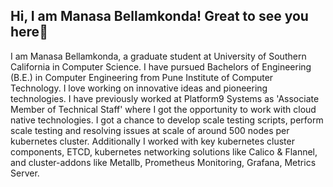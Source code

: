 ## Hi, I am Manasa Bellamkonda! Great to see you here👋

I am Manasa Bellamkonda, a graduate student at University of Southern California in Computer Science. I have pursued Bachelors of Engineering (B.E.) in Computer Engineering from Pune Institute of Computer Technology. I love working on innovative ideas and pioneering technologies. I have previously worked at Platform9 Systems as 'Associate Member of Technical Staff' where I got the opportunity to work with cloud native technologies. I got a chance to develop scale testing scripts, perform scale testing and resolving issues at scale of around 500 nodes per kubernetes cluster. Additionally I worked with key kubernetes cluster components, ETCD, kubernetes networking solutions like Calico & Flannel, and cluster-addons like Metallb, Prometheus Monitoring, Grafana, Metrics Server. 

<!--
**manasabsv26/manasabsv26** is a ✨ _special_ ✨ repository because its `README.md` (this file) appears on your GitHub profile.

Here are some ideas to get you started:

- 🔭 I’m currently working on ...
- 🌱 I’m currently learning ...
- 👯 I’m looking to collaborate on ...
- 🤔 I’m looking for help with ...
- 💬 Ask me about ...
- 📫 How to reach me: ...
- 😄 Pronouns: ...
- ⚡ Fun fact: ...
-->
